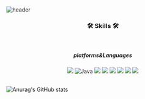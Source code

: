 <br/>

![header](https://capsule-render.vercel.app/api?type=waving&color=auto&height=300&section=header&text=kim%20ujin&fontSize=90)
<h3 align="center">
  <b>🛠 Skills 🛠</b>
</h3>
<br/>
<h5 align="center">
  platforms&Languages
</h5>
<p align="center">
  <img src="https://img.shields.io/badge/HTML5-E34F26?style=flat-square&logo=HTML5&logoColor=white"/> 
  <img alt="Java" src="https://img.shields.io/badge/java-%23ED8B00.svg?&style=flat-square&logo=java&logoColor=white"/>
  <img src="https://img.shields.io/badge/JavaScript-F7DF1E?style=flat-square&logo=JavaScript&logoColor=white"/>
  <img src="https://img.shields.io/badge/Android-3DDC84?style=flat-square&logo=Android&logoColor=white"/>
  <img src="https://img.shields.io/badge/CSS3-1572B6?style=flat-square&logo=CSS3&logoColor=white"/>
  <img src="https://img.shields.io/badge/c++-00599C?style=flat-square&logo=c%2B%2B&logoColor=white"/>
  <img src="https://img.shields.io/badge/MySQL-4479A1?style=flat-square&logo=MySQL&logoColor=white"/>
  <img src="https://img.shields.io/badge/Spring-CCEEFF?style=flat-square&logo=Android&logoColor=white"/>
<br/>
<br/>
  
![Anurag's GitHub stats](https://github-readme-stats.vercel.app/api?username=yujinkim0819&theme=gruvbox_light&show_icons=true)
